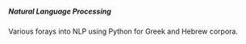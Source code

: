 <h5> Natural Language Processing </h5>

<p> Various forays into NLP using Python for Greek and Hebrew corpora.</p>
